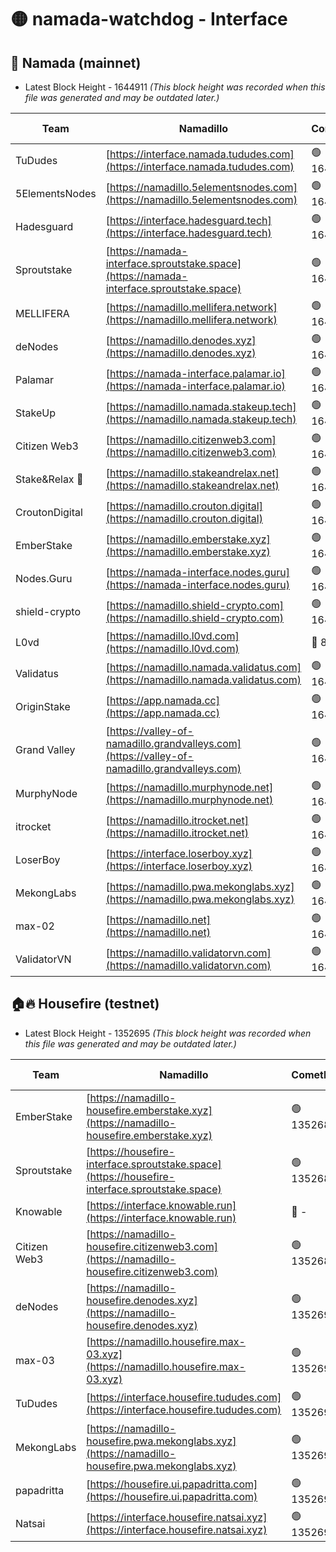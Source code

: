 # 🟡 namada-watchdog - Interface

## 🚀 Namada (mainnet)
- Latest Block Height - 1644911 *(This block height was recorded when this file was generated and may be outdated later.)*

| Team | Namadillo | CometBFT | Indexer | MASP Indexer |
|-|-|-|-|-|
| TuDudes | [https://interface.namada.tududes.com](https://interface.namada.tududes.com) | 🟢 1644892 | 🟢 1644892 | 🟢 1644891 |
| 5ElementsNodes | [https://namadillo.5elementsnodes.com](https://namadillo.5elementsnodes.com) | 🟢 1644892 | 🟢 1644892 | 🟢 1644892 |
| Hadesguard | [https://interface.hadesguard.tech](https://interface.hadesguard.tech) | 🟢 1644893 | 🟢 1644893 | 🟢 1644893 |
| Sproutstake | [https://namada-interface.sproutstake.space](https://namada-interface.sproutstake.space) | 🟢 1644894 | 🟢 1644894 | 🟢 1644894 |
| MELLIFERA | [https://namadillo.mellifera.network](https://namadillo.mellifera.network) | 🟢 1644896 | 🟢 1644895 | 🟢 1644895 |
| deNodes | [https://namadillo.denodes.xyz](https://namadillo.denodes.xyz) | 🟢 1644896 | 🟢 1644896 | 🟢 1644897 |
| Palamar | [https://namada-interface.palamar.io](https://namada-interface.palamar.io) | 🟢 1644897 | 🟢 1644897 | 🟢 1644897 |
| StakeUp | [https://namadillo.namada.stakeup.tech](https://namadillo.namada.stakeup.tech) | 🟢 1644898 | 🟢 1644898 | 🟢 1644898 |
| Citizen Web3 | [https://namadillo.citizenweb3.com](https://namadillo.citizenweb3.com) | 🟢 1644899 | 🟢 1644899 | 🟢 1644899 |
| Stake&Relax 🦥 | [https://namadillo.stakeandrelax.net](https://namadillo.stakeandrelax.net) | 🟢 1644900 | 🟢 1644899 | 🟢 1644900 |
| CroutonDigital | [https://namadillo.crouton.digital](https://namadillo.crouton.digital) | 🟢 1644901 | 🔴 1338918 | 🟢 1644901 |
| EmberStake | [https://namadillo.emberstake.xyz](https://namadillo.emberstake.xyz) | 🟢 1644902 | 🟢 1644902 | 🟢 1644902 |
| Nodes.Guru | [https://namada-interface.nodes.guru](https://namada-interface.nodes.guru) | 🟢 1644903 | 🟢 1644903 | 🟢 1644903 |
| shield-crypto | [https://namadillo.shield-crypto.com](https://namadillo.shield-crypto.com) | 🟢 1644904 | 🟢 1644903 | 🟢 1644903 |
| L0vd | [https://namadillo.l0vd.com](https://namadillo.l0vd.com) | 🔴 894059 | 🔴 1337172 | 🔴 894059 |
| Validatus | [https://namadillo.namada.validatus.com](https://namadillo.namada.validatus.com) | 🟢 1644906 | 🔴 1338199 | 🟢 1644906 |
| OriginStake | [https://app.namada.cc](https://app.namada.cc) | 🟢 1644906 | 🟢 1644906 | 🟢 1644906 |
| Grand Valley | [https://valley-of-namadillo.grandvalleys.com](https://valley-of-namadillo.grandvalleys.com) | 🟢 1644907 | 🟢 1644907 | 🟢 1644907 |
| MurphyNode | [https://namadillo.murphynode.net](https://namadillo.murphynode.net) | 🟢 1644907 | 🟢 1644907 | 🔴 - |
| itrocket | [https://namadillo.itrocket.net](https://namadillo.itrocket.net) | 🟢 1644908 | 🟢 1644908 | 🟢 1644908 |
| LoserBoy | [https://interface.loserboy.xyz](https://interface.loserboy.xyz) | 🟢 1644909 | 🟢 1644909 | 🔴 - |
| MekongLabs | [https://namadillo.pwa.mekonglabs.xyz](https://namadillo.pwa.mekonglabs.xyz) | 🟢 1644910 | 🟢 1644910 | 🟢 1644910 |
| max-02 | [https://namadillo.net](https://namadillo.net) | 🟢 1644910 | 🟢 1644910 | 🟢 1644910 |
| ValidatorVN | [https://namadillo.validatorvn.com](https://namadillo.validatorvn.com) | 🟢 1644911 | 🟢 1644911 | 🟢 1644910 |

## 🏠🔥 Housefire (testnet)
- Latest Block Height - 1352695 *(This block height was recorded when this file was generated and may be outdated later.)*

| Team | Namadillo | CometBFT | Indexer | MASP Indexer |
|-|-|-|-|-|
| EmberStake | [https://namadillo-housefire.emberstake.xyz](https://namadillo-housefire.emberstake.xyz) | 🟢 1352687 | 🟢 1352687 | 🔴 1083022 |
| Sproutstake | [https://housefire-interface.sproutstake.space](https://housefire-interface.sproutstake.space) | 🟢 1352688 | 🟢 1352688 | 🟢 1352688 |
| Knowable | [https://interface.knowable.run](https://interface.knowable.run) | 🔴 - | 🔴 - | 🔴 - |
| Citizen Web3 | [https://namadillo-housefire.citizenweb3.com](https://namadillo-housefire.citizenweb3.com) | 🟢 1352689 | 🔴 1162824 | 🔴 - |
| deNodes | [https://namadillo-housefire.denodes.xyz](https://namadillo-housefire.denodes.xyz) | 🟢 1352691 | 🟢 1352691 | 🟢 1352691 |
| max-03 | [https://namadillo.housefire.max-03.xyz](https://namadillo.housefire.max-03.xyz) | 🟢 1352692 | 🟢 1352692 | 🟢 1352692 |
| TuDudes | [https://interface.housefire.tududes.com](https://interface.housefire.tududes.com) | 🟢 1352693 | 🟢 1352693 | 🟢 1352693 |
| MekongLabs | [https://namadillo-housefire.pwa.mekonglabs.xyz](https://namadillo-housefire.pwa.mekonglabs.xyz) | 🟢 1352693 | 🟢 1352693 | 🔴 1083022 |
| papadritta | [https://housefire.ui.papadritta.com](https://housefire.ui.papadritta.com) | 🟢 1352694 | 🟢 1352694 | 🟢 1352694 |
| Natsai | [https://interface.housefire.natsai.xyz](https://interface.housefire.natsai.xyz) | 🟢 1352695 | 🟢 1352695 | 🟢 1352695 |

